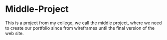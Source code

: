 # Middle-Project
This is a project from my college, we call the middle project, where we need to create our portfolio since from wireframes until the final version of the web site. 
